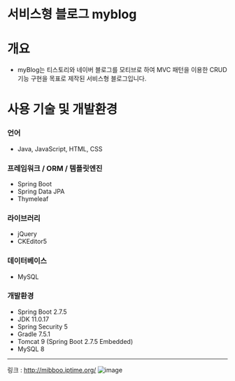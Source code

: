 # 서비스형 블로그 myblog
# 개요
- myBlog는 티스토리와 네이버 블로그를 모티브로 하여
MVC 패턴을 이용한 CRUD 기능 구현을 목표로 제작된 
서비스형 블로그입니다.

# 사용 기술 및 개발환경
### 언어
- Java, JavaScript, HTML, CSS
### 프레임워크 / ORM / 템플릿엔진
- Spring Boot
- Spring Data JPA
- Thymeleaf
### 라이브러리
- jQuery
- CKEditor5
### 데이터베이스
- MySQL
### 개발환경
- Spring Boot 2.7.5
- JDK 11.0.17
- Spring Security 5
- Gradle 7.5.1
- Tomcat 9 (Spring Boot 2.7.5 Embedded)
- MySQL 8
---
링크 : http://mibboo.iptime.org/
![image](https://user-images.githubusercontent.com/96225062/229671173-1698d77b-6905-4c76-9da0-5be9d18771cf.png)
